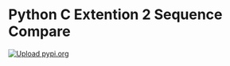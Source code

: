 # Python C Extention 2 Sequence Compare
[![Upload pypi.org](https://github.com/kirin123kirin/ccore/actions/workflows/pypi.yml/badge.svg?branch=v0.0.1)](https://github.com/kirin123kirin/ccore/actions/workflows/pypi.yml)
